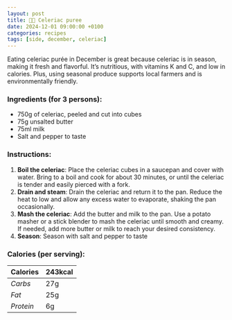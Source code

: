 ```yaml
---
layout: post
title: 👨‍🍳 Celeriac puree
date: 2024-12-01 09:00:00 +0100
categories: recipes
tags: [side, december, celeriac]
---
```


Eating celeriac purée in December is great because celeriac is in season, making it fresh and flavorful. It’s nutritious, with vitamins K and C, and low in calories. Plus, using seasonal produce supports local farmers and is environmentally friendly.

### Ingredients (for 3 persons):
- 750g of celeriac, peeled and cut into cubes
- 75g unsalted butter
- 75ml milk
- Salt and pepper to taste

### Instructions:

1. **Boil the celeriac**: Place the celeriac cubes in a saucepan and cover with water. Bring to a boil and cook for about 30 minutes, or until the celeriac is tender and easily pierced with a fork.
2. **Drain and steam**: Drain the celeriac and return it to the pan. Reduce the heat to low and allow any excess water to evaporate, shaking the pan occasionally.
3. **Mash the celeriac**: Add the butter and milk to the pan. Use a potato masher or a stick blender to mash the celeriac until smooth and creamy. If needed, add more butter or milk to reach your desired consistency.
4. **Season**: Season with salt and pepper to taste

### Calories (per serving):

| **Calories** | 243kcal |
| ----------- | ----------- |
| *Carbs* | 27g |
| *Fat* | 25g |
| *Protein* | 6g |